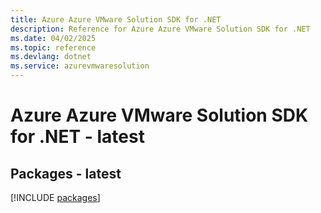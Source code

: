 ```yaml
---
title: Azure Azure VMware Solution SDK for .NET
description: Reference for Azure Azure VMware Solution SDK for .NET
ms.date: 04/02/2025
ms.topic: reference
ms.devlang: dotnet
ms.service: azurevmwaresolution
---
```

# Azure Azure VMware Solution SDK for .NET - latest
## Packages - latest
[!INCLUDE [packages](azure-vmware-solution-index.md)]